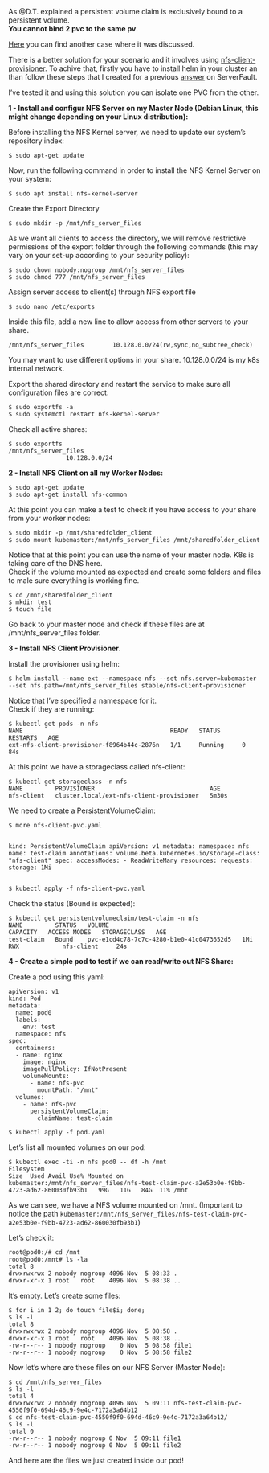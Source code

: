 <p>As @D.T. explained a persistent volume claim is exclusively bound to a persistent volume.<br>
<strong>You cannot bind 2 pvc to the same pv</strong>.</p>
<p><a href="https://stackoverflow.com/questions/44204223/kubernetes-nfs-persistent-volumes-multiple-claims-on-same-volume-claim-stuck">Here</a> you can find another case where it was discussed.</p>
<p>There is a better solution for your scenario and it involves using  <a href="https://github.com/helm/charts/tree/master/stable/nfs-client-provisioner">nfs-client-provisioner</a>. To achive that, firstly you have to install helm in your cluster an than follow these steps that I created for a previous <a href="https://serverfault.com/questions/990520/nfs-server-and-client-are-working-but-data-is-not-on-the-server/990621#990621">answer</a> on ServerFault.</p>
<p>I’ve tested it and using this solution you can isolate one PVC from the other.</p>
<p><strong>1 - Install and configur NFS Server on my Master Node (Debian Linux, this might change depending on your Linux distribution):</strong></p>
<p>Before installing the NFS Kernel server, we need to update our system’s repository index:</p>
<pre><code>$ sudo apt-get update
</code></pre>
<p>Now, run the following command in order to install the NFS Kernel Server on your system:</p>
<pre><code>$ sudo apt install nfs-kernel-server
</code></pre>
<p>Create the Export Directory</p>
<pre><code>$ sudo mkdir -p /mnt/nfs_server_files
</code></pre>
<p>As we want all clients to access the directory, we will remove restrictive permissions of the export folder through the following commands (this may vary on your set-up according to your security policy):</p>
<pre><code>$ sudo chown nobody:nogroup /mnt/nfs_server_files
$ sudo chmod 777 /mnt/nfs_server_files
</code></pre>
<p>Assign server access to client(s) through NFS export file</p>
<pre><code>$ sudo nano /etc/exports
</code></pre>
<p>Inside this file, add a new line to allow access from other servers to your share.</p>
<pre><code>/mnt/nfs_server_files        10.128.0.0/24(rw,sync,no_subtree_check)
</code></pre>
<p>You may want to use different options in your share. 10.128.0.0/24 is my k8s internal network.</p>
<p>Export the shared directory and restart the service to make sure all configuration files are correct.</p>
<pre><code>$ sudo exportfs -a
$ sudo systemctl restart nfs-kernel-server
</code></pre>
<p>Check all active shares:</p>
<pre><code>$ sudo exportfs
/mnt/nfs_server_files
                10.128.0.0/24
</code></pre>
<p><strong>2 - Install NFS Client on all my Worker Nodes:</strong></p>
<pre><code>$ sudo apt-get update
$ sudo apt-get install nfs-common
</code></pre>
<p>At this point you can make a test to check if you have access to your share from your worker nodes:</p>
<pre><code>$ sudo mkdir -p /mnt/sharedfolder_client
$ sudo mount kubemaster:/mnt/nfs_server_files /mnt/sharedfolder_client
</code></pre>
<p>Notice that at this point you can use the name of your master node. K8s is taking care of the DNS here.<br>
Check if the volume mounted as expected and create some folders and files to male sure everything is working fine.</p>
<pre><code>$ cd /mnt/sharedfolder_client
$ mkdir test
$ touch file
</code></pre>
<p>Go back to your master node and check if these files are at /mnt/nfs_server_files folder.</p>
<p><strong>3 - Install NFS Client Provisioner</strong>.</p>
<p>Install the provisioner using helm:</p>
<pre><code>$ helm install --name ext --namespace nfs --set nfs.server=kubemaster --set nfs.path=/mnt/nfs_server_files stable/nfs-client-provisioner
</code></pre>
<p>Notice that I’ve specified a namespace for it.<br>
Check if they are running:</p>
<pre><code>$ kubectl get pods -n nfs
NAME                                         READY   STATUS      RESTARTS   AGE
ext-nfs-client-provisioner-f8964b44c-2876n   1/1     Running     0          84s
</code></pre>
<p>At this point we have a storageclass called nfs-client:</p>
<pre><code>$ kubectl get storageclass -n nfs
NAME         PROVISIONER                                AGE
nfs-client   cluster.local/ext-nfs-client-provisioner   5m30s
</code></pre>
<p>We need to create a PersistentVolumeClaim:</p>
<pre><code>$ more nfs-client-pvc.yaml

kind: PersistentVolumeClaim
apiVersion: v1
metadata:
  namespace: nfs 
  name: test-claim
  annotations:
    volume.beta.kubernetes.io/storage-class: "nfs-client"
spec:
  accessModes:
    - ReadWriteMany
  resources:
    requests:
      storage: 1Mi
</code></pre>
<pre><code>$ kubectl apply -f nfs-client-pvc.yaml
</code></pre>
<p>Check the status (Bound is expected):</p>
<pre><code>$ kubectl get persistentvolumeclaim/test-claim -n nfs
NAME         STATUS   VOLUME                                     CAPACITY   ACCESS MODES   STORAGECLASS   AGE
test-claim   Bound    pvc-e1cd4c78-7c7c-4280-b1e0-41c0473652d5   1Mi        RWX            nfs-client     24s
</code></pre>
<p><strong>4 - Create a simple pod to test if we can read/write out NFS Share:</strong></p>
<p>Create a pod using this yaml:</p>
<pre><code>apiVersion: v1
kind: Pod
metadata:
  name: pod0
  labels:
    env: test
  namespace: nfs  
spec:
  containers:
  - name: nginx
    image: nginx
    imagePullPolicy: IfNotPresent
    volumeMounts:
      - name: nfs-pvc
        mountPath: "/mnt"
  volumes:
    - name: nfs-pvc
      persistentVolumeClaim:
        claimName: test-claim
</code></pre>
<pre><code>$ kubectl apply -f pod.yaml
</code></pre>
<p>Let’s list all mounted volumes on our pod:</p>
<pre><code>$ kubectl exec -ti -n nfs pod0 -- df -h /mnt
Filesystem                                                                               Size  Used Avail Use% Mounted on
kubemaster:/mnt/nfs_server_files/nfs-test-claim-pvc-a2e53b0e-f9bb-4723-ad62-860030fb93b1   99G   11G   84G  11% /mnt
</code></pre>
<p>As we can see, we have a NFS volume mounted on /mnt. (Important to notice the path <code>kubemaster:/mnt/nfs_server_files/nfs-test-claim-pvc-a2e53b0e-f9bb-4723-ad62-860030fb93b1</code>)</p>
<p>Let’s check it:</p>
<pre><code>root@pod0:/# cd /mnt
root@pod0:/mnt# ls -la
total 8
drwxrwxrwx 2 nobody nogroup 4096 Nov  5 08:33 .
drwxr-xr-x 1 root   root    4096 Nov  5 08:38 ..
</code></pre>
<p>It’s empty. Let’s create some files:</p>
<pre><code>$ for i in 1 2; do touch file$i; done;
$ ls -l 
total 8
drwxrwxrwx 2 nobody nogroup 4096 Nov  5 08:58 .
drwxr-xr-x 1 root   root    4096 Nov  5 08:38 ..
-rw-r--r-- 1 nobody nogroup    0 Nov  5 08:58 file1
-rw-r--r-- 1 nobody nogroup    0 Nov  5 08:58 file2
</code></pre>
<p>Now let’s where are these files on our NFS Server (Master Node):</p>
<pre><code>$ cd /mnt/nfs_server_files
$ ls -l 
total 4
drwxrwxrwx 2 nobody nogroup 4096 Nov  5 09:11 nfs-test-claim-pvc-4550f9f0-694d-46c9-9e4c-7172a3a64b12
$ cd nfs-test-claim-pvc-4550f9f0-694d-46c9-9e4c-7172a3a64b12/
$ ls -l 
total 0
-rw-r--r-- 1 nobody nogroup 0 Nov  5 09:11 file1
-rw-r--r-- 1 nobody nogroup 0 Nov  5 09:11 file2
</code></pre>
<p>And here are the files we just created inside our pod!</p>

